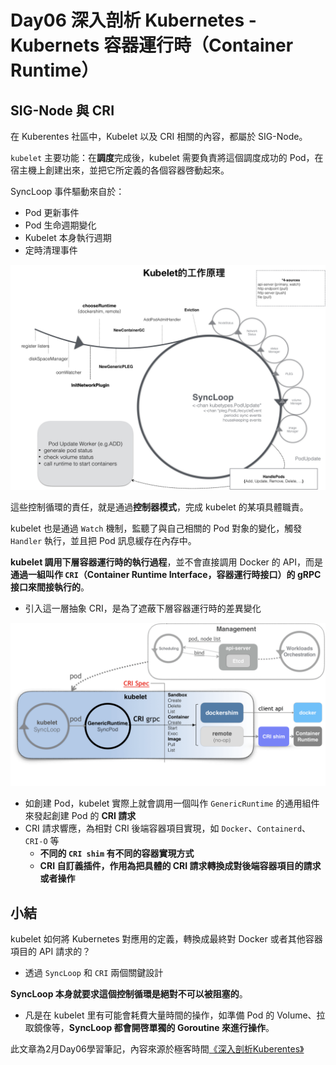# Day06 深入剖析 Kubernetes - Kubernets 容器運行時（Container Runtime）

## SIG-Node 與 CRI

在 Kuberentes 社區中，Kubelet 以及 CRI 相關的內容，都屬於 SIG-Node。

`kubelet` 主要功能：在**調度**完成後，kubelet 需要負責將這個調度成功的 Pod，在宿主機上創建出來，並把它所定義的各個容器啓動起來。

SyncLoop 事件驅動來自於：

- Pod 更新事件
- Pod 生命週期變化
- Kubelet 本身執行週期
- 定時清理事件

![](media/16760990687688/16761004778338.png)


這些控制循環的責任，就是通過**控制器模式**，完成 kubelet 的某項具體職責。

kubelet 也是通過 `Watch` 機制，監聽了與自己相關的 Pod 對象的變化，觸發 `Handler` 執行，並且把 Pod 訊息緩存在內存中。

**kubelet 調用下層容器運行時的執行過程**，並不會直接調用 Docker 的 API，而是**通過一組叫作 `CRI`（Container Runtime Interface，容器運行時接口）的 gRPC 接口來間接執行的**。

- 引入這一層抽象 CRI，是為了遮蔽下層容器運行時的差異變化

![](media/16760990687688/16761954029754.png)
- 如創建 Pod，kubelet 實際上就會調用一個叫作 `GenericRuntime` 的通用組件來發起創建 Pod 的 **CRI 請求**
- CRI 請求響應，為相對 CRI 後端容器項目實現，如 `Docker`、`Containerd`、`CRI-O` 等
    - **不同的 `CRI shim` 有不同的容器實現方式**
    - **CRI 自訂義插件，作用為把具體的 CRI 請求轉換成對後端容器項目的請求或者操作**

## 小結

kubelet 如何將 Kubernetes 對應用的定義，轉換成最終對 Docker 或者其他容器項目的 API 請求的？

- 透過 `SyncLoop` 和 `CRI` 兩個關鍵設計

**SyncLoop 本身就要求這個控制循環是絕對不可以被阻塞的**。

- 凡是在 kubelet 里有可能會耗費大量時間的操作，如準備 Pod 的 Volume、拉取鏡像等，**SyncLoop 都會開啓單獨的 Goroutine 來進行操作**。

此文章為2月Day06學習筆記，內容來源於極客時間[《深入剖析Kuberentes》](https://time.geekbang.org/column/article/71056)